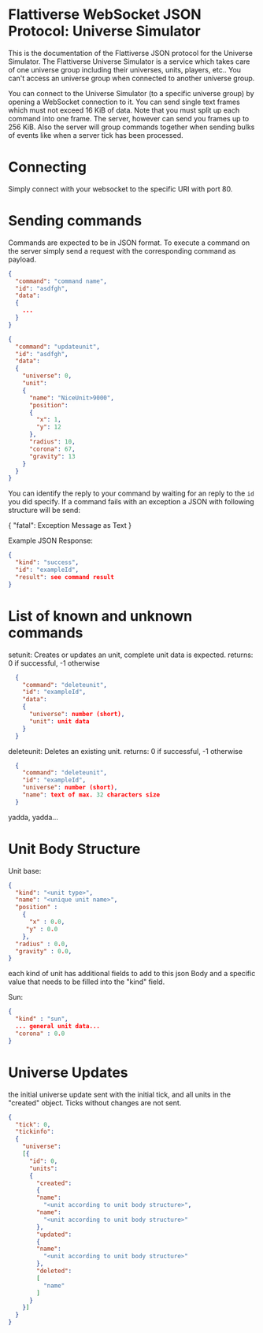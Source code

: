 # Flattiverse WebSocket JSON Protocol: Universe Simulator

This is the documentation of the Flattiverse JSON protocol for the Universe Simulator. The Flattiverse Universe Simulator is a service which takes care of one universe group including their universes, units, players, etc.. You can't access an universe group when connected to another universe group.

You can connect to the Universe Simulator (to a specific universe group) by opening a WebSocket connection to it. You can send single text frames which must not exceed 16 KiB of data. Note that you must split up each command into one frame. The server, however can send you frames up to 256 KiB. Also the server will group commands together when sending bulks of events like when a server tick has been processed.

# Connecting

Simply connect with your websocket to the specific URI with port 80.

# Sending commands

Commands are expected to be in JSON format.
To execute a command on the server simply send a request with the corresponding command as payload.

```json
{
  "command": "command name",
  "id": "asdfgh",
  "data":
  {
    ...
  }
}

{
  "command": "updateunit",
  "id": "asdfgh",
  "data":
  {
    "universe": 0,
    "unit":
    {
      "name": "NiceUnit>9000",
      "position":
      {
        "x": 1,
        "y": 12
      },
      "radius": 10,
      "corona": 67,
      "gravity": 13
    }
  }
}

```

You can identify the reply to your command by waiting for an reply to the `id` you did specify.
If a command fails with an exception a JSON with following structure will be send:

{  "fatal": Exception Message as Text }

Example JSON Response:

```json
{
  "kind": "success",
  "id": "exampleId",
  "result": see command result
}
```

# List of known and unknown commands

setunit:
  Creates or updates an unit, complete unit data is expected.
  returns: 0 if successful, -1 otherwise

```json
  {
    "command": "deleteunit",
    "id": "exampleId",
    "data":
    {
      "universe": number (short),
      "unit": unit data
    }
  }
```

deleteunit:
  Deletes an existing unit.
  returns: 0 if successful, -1 otherwise

```json
  {
    "command": "deleteunit",
    "id": "exampleId",
    "universe": number (short),
    "name": text of max. 32 characters size
  }
```

yadda, yadda...

# Unit Body Structure

Unit base:
```json
{
  "kind": "<unit type>",
  "name": "<unique unit name>",
  "position" :
    {
      "x" : 0.0,
     "y" : 0.0 
    },
  "radius" : 0.0,
  "gravity" : 0.0,
}
```
  
each kind of unit has additional fields to add to this json Body and a specific value that needs to be filled into the "kind" field.
  
Sun:
```json
{
  "kind" : "sun",
  ... general unit data...
  "corona" : 0.0
}
```

# Universe Updates
the initial universe update sent with the initial tick, and all units in the "created" object. Ticks without changes are not sent.
```json
{
  "tick": 0,
  "tickinfo":
  {
    "universe":
    [{
      "id": 0,
      "units":
      {
        "created":
        {
        "name":
          "<unit according to unit body structure>",
        "name":
          "<unit according to unit body structure>"
        },
        "updated": 
        {
        "name":
          "<unit according to unit body structure>"
        },
        "deleted":
        [
          "name"
        ]
      }
    }]
  }
}
```
